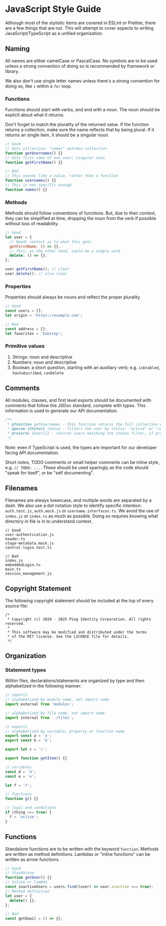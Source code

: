 # JavaScript Style Guide

Although most of the stylistic items are covered in ESLint or Prettier, there are a few things that are not. This will attempt to cover aspects to writing JavaScript/TypeScript as a unified organization.

## Naming

All names are either camelCase or PascalCase. No symbols are to be used unless a strong convention of doing so is recommended by framework or library.

We also don't use single letter names unless there's a strong convention for doing so, like `i` within a `for` loop.

### Functions

Functions should start with verbs, and end with a noun. The noun should be explicit about what it returns. 

Don't forget to match the plurality of the returned value. If the function returns a collection, make sure the name reflects that by being plural. If it returns an single item, it should be a singular noun.

```js
// Good
// Gets collection; "names" matches collection
function getUsernames() {}
// Gets first name of one user; singular noun
function getFirstName() {}

// Bad
// This sounds like a value, rather than a function
function usernames() {}
// This is not specific enough
function names() {}
```

### Methods

Methods should follow conventions of functions. But, due to their context, they can be simplified at time, dropping the noun from the verb if possible without loss of readability.

```js
// Good
let user = {
  // Needs context as to what this gets
  getFirstName: () => {},
  // This, on the other hand, could be a simple verb
  delete: () => {},
};

user.getFirstName(); // clear
user.delete(); // also clear
```

### Properties

Properties should always be nouns and reflect the proper plurality.

```js
// Good
const users = [];
let origin = 'https://example.com';

// Bad
const address = [];
let favorites = 'Dubstep';
```

### Primitive values

1. Strings: noun and descriptive
2. Numbers: noun and descriptive
3. Boolean: a short question, starting with an auxiliary verb; e.g. `isEnabled`, `hasSubscribed`, `canDelete`

## Comments

All modules, classes, and first level exports should be documented with comments that follow the JSDoc standard, complete with types. This information is used to generate our API documentation.

```js
/**
 * @function getUsernames - this function returns the full collection of users
 * @param {Status} status - filters the user by status: "active" or "inactive"
 * @returns {User[]} - returns users matching the status filter, if present
 */
```

Note: even if TypeScript is used, the types are important for our developer facing API documentation.

Short notes, TODO comments or small helper comments can be inline style, e.g. `// TODO: ...`. These should be used sparingly as the code should "speak for itself", or be "self documenting".

## Filenames

Filenames are always lowercase, and multiple words are separated by a dash. We also use a dot notation style to identify specific intention: `auth.test.js`, `auth.mock.js` or `username.interfaces.ts`. We avoid the use of `index.js` or `index.ts` as much as possible. Doing so requires knowing what directory in file is in to understand context.

```text
// Good
user-authentication.js
header.ts
stage-metadata.mock.js
central-login.test.ts

// Bad
index.js
embeddedLogin.ts
main.ts
session_management.js
```

## Copyright Statement

The following copyright statement should be included at the top of every source file:

```
/*
 * Copyright (c) 2020 - 2025 Ping Identity Corporation. All rights reserved.
 *
 * This software may be modified and distributed under the terms
 * of the MIT license. See the LICENSE file for details.
 */
 ```

## Organization

### Statement types

Within files, declarations/statements are organized by type and then alphabetized in the following manner:

```js
// imports
// alphabetized by module name, not import name
import external from 'modules';

// alphabetized by file name, not import name
import internal from './files';

// exports
// alphabetized by variable, property or function name
export const a = 'a';
export const b = 'b';

export let c = 'c';

export function getItem() {}

// variables
const d = 'd';
const e = 'e';

let f = 'f';

// functions
function g() {}

// logic and conditions
if (thing === true) {
  f = 'active';
}
```

## Functions

Standalone functions are to be written with the keyword `function`. Methods are written as method definitions. Lambdas or "inline functions" can be written as arrow functions.

```js
// Good
// Standalone
function getUser() {}
// Inline or lambda
const inactiveUsers = users.find((user) => user.inactive === true);
// Method definition
let user = {
  delete() {},
};

// Bad
const getEmail = () => {};
```


